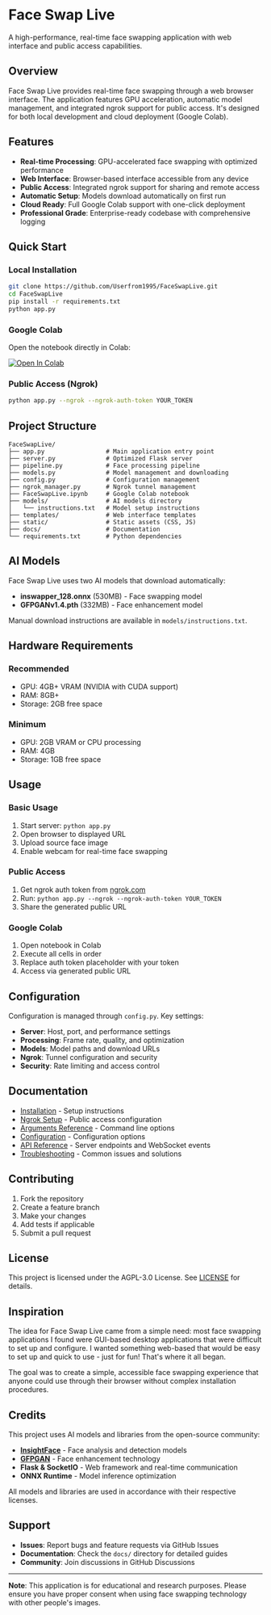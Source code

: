 # Face Swap Live

A high-performance, real-time face swapping application with web interface and public access capabilities.

## Overview

Face Swap Live provides real-time face swapping through a web browser interface. The application features GPU acceleration, automatic model management, and integrated ngrok support for public access. It's designed for both local development and cloud deployment (Google Colab).

## Features

- **Real-time Processing**: GPU-accelerated face swapping with optimized performance
- **Web Interface**: Browser-based interface accessible from any device
- **Public Access**: Integrated ngrok support for sharing and remote access
- **Automatic Setup**: Models download automatically on first run
- **Cloud Ready**: Full Google Colab support with one-click deployment
- **Professional Grade**: Enterprise-ready codebase with comprehensive logging

## Quick Start

### Local Installation

```bash
git clone https://github.com/Userfrom1995/FaceSwapLive.git
cd FaceSwapLive
pip install -r requirements.txt
python app.py
```

### Google Colab

Open the notebook directly in Colab:

[![Open In Colab](https://colab.research.google.com/assets/colab-badge.svg)](https://colab.research.google.com/github/Userfrom1995/FaceSwapLive/blob/main/FaceSwapLive.ipynb)

### Public Access (Ngrok)

```bash
python app.py --ngrok --ngrok-auth-token YOUR_TOKEN
```

## Project Structure

```
FaceSwapLive/
├── app.py                 # Main application entry point
├── server.py              # Optimized Flask server
├── pipeline.py            # Face processing pipeline
├── models.py              # Model management and downloading
├── config.py              # Configuration management
├── ngrok_manager.py       # Ngrok tunnel management
├── FaceSwapLive.ipynb     # Google Colab notebook
├── models/                # AI models directory
│   └── instructions.txt   # Model setup instructions
├── templates/             # Web interface templates
├── static/                # Static assets (CSS, JS)
├── docs/                  # Documentation
└── requirements.txt       # Python dependencies
```

## AI Models

Face Swap Live uses two AI models that download automatically:

- **inswapper_128.onnx** (530MB) - Face swapping model
- **GFPGANv1.4.pth** (332MB) - Face enhancement model

Manual download instructions are available in `models/instructions.txt`.

## Hardware Requirements

### Recommended
- GPU: 4GB+ VRAM (NVIDIA with CUDA support)
- RAM: 8GB+
- Storage: 2GB free space

### Minimum
- GPU: 2GB VRAM or CPU processing
- RAM: 4GB
- Storage: 1GB free space

## Usage

### Basic Usage
1. Start server: `python app.py`
2. Open browser to displayed URL
3. Upload source face image
4. Enable webcam for real-time face swapping

### Public Access
1. Get ngrok auth token from [ngrok.com](https://ngrok.com)
2. Run: `python app.py --ngrok --ngrok-auth-token YOUR_TOKEN`
3. Share the generated public URL

### Google Colab
1. Open notebook in Colab
2. Execute all cells in order
3. Replace auth token placeholder with your token
4. Access via generated public URL

## Configuration

Configuration is managed through `config.py`. Key settings:

- **Server**: Host, port, and performance settings
- **Processing**: Frame rate, quality, and optimization
- **Models**: Model paths and download URLs
- **Ngrok**: Tunnel configuration and security
- **Security**: Rate limiting and access control

## Documentation

- [Installation](docs/installation.md) - Setup instructions
- [Ngrok Setup](docs/ngrok.md) - Public access configuration
- [Arguments Reference](docs/arguments.md) - Command line options
- [Configuration](docs/configuration.md) - Configuration options
- [API Reference](docs/api-reference.md) - Server endpoints and WebSocket events
- [Troubleshooting](docs/troubleshooting.md) - Common issues and solutions

## Contributing

1. Fork the repository
2. Create a feature branch
3. Make your changes
4. Add tests if applicable
5. Submit a pull request

## License

This project is licensed under the AGPL-3.0 License. See [LICENSE](LICENSE) for details.

## Inspiration

The idea for Face Swap Live came from a simple need: most face swapping applications I found were GUI-based desktop applications that were difficult to set up and configure. I wanted something web-based that would be easy to set up and quick to use - just for fun! That's where it all began.

The goal was to create a simple, accessible face swapping experience that anyone could use through their browser without complex installation procedures.

## Credits

This project uses AI models and libraries from the open-source community:

- **[InsightFace](https://github.com/deepinsight/insightface)** - Face analysis and detection models
- **[GFPGAN](https://github.com/TencentARC/GFPGAN)** - Face enhancement technology
- **Flask & SocketIO** - Web framework and real-time communication
- **ONNX Runtime** - Model inference optimization

All models and libraries are used in accordance with their respective licenses.

## Support

- **Issues**: Report bugs and feature requests via GitHub Issues
- **Documentation**: Check the `docs/` directory for detailed guides
- **Community**: Join discussions in GitHub Discussions

---

**Note**: This application is for educational and research purposes. Please ensure you have proper consent when using face swapping technology with other people's images.